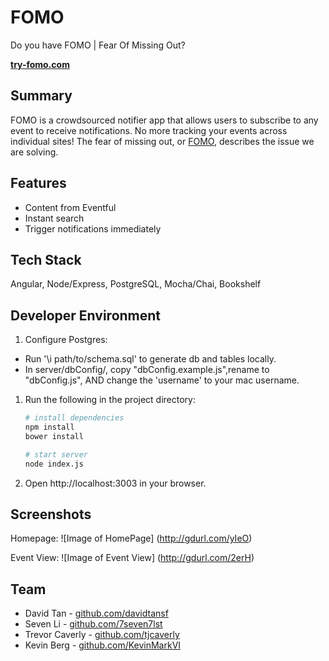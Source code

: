 # FOMO

Do you have FOMO | Fear Of Missing Out?

__[try-fomo.com](http://www.try-fomo.com)__

## Summary

FOMO is a crowdsourced notifier app that allows users to subscribe to any event to receive notifications. No more tracking your events across individual sites! The fear of missing out, or [FOMO](http://en.wikipedia.org/wiki/Fear_of_missing_out), describes the issue we are solving.

## Features

- Content from Eventful
- Instant search
- Trigger notifications immediately

## Tech Stack

Angular, Node/Express, PostgreSQL, Mocha/Chai, Bookshelf

## Developer Environment

1. Configure Postgres:
 - Run '\i path/to/schema.sql' to generate db and tables locally.
 - In server/dbConfig/, copy "dbConfig.example.js",rename to "dbConfig.js", AND change the 'username' to your mac username.

1. Run the following in the project directory:

    ```sh
    # install dependencies
    npm install
    bower install

    # start server
    node index.js
    ```

1. Open http://localhost:3003 in your browser.

## Screenshots

Homepage:
![Image of HomePage]
(http://gdurl.com/yIeO)

Event View:
![Image of Event View]
(http://gdurl.com/2erH)

## Team

- David Tan - [github.com/davidtansf](https://github.com/davidtansf)
- Seven Li - [github.com/7seven7lst](https://github.com/7seven7lst)
- Trevor Caverly - [github.com/tjcaverly](https://github.com/tjcaverly)
- Kevin Berg - [github.com/KevinMarkVI](https://github.com/KevinMarkVI)
